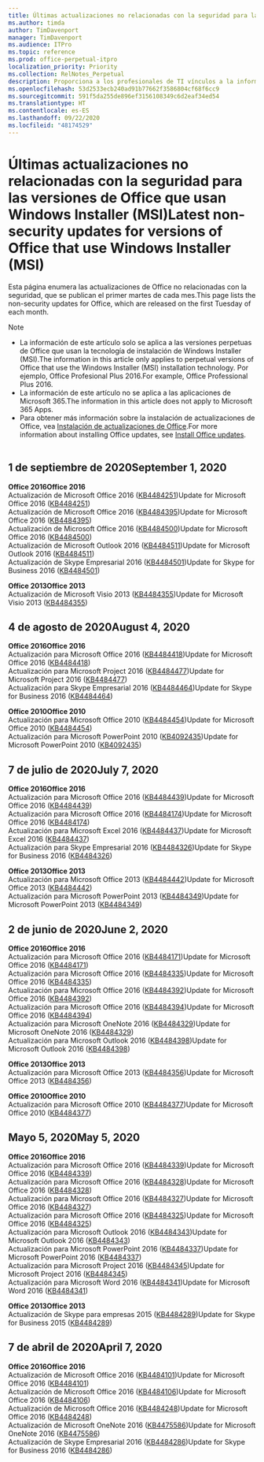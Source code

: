```yaml
---
title: Últimas actualizaciones no relacionadas con la seguridad para las versiones de Office que usan Windows Installer (MSI)
ms.author: timda
author: TimDavenport
manager: TimDavenport
ms.audience: ITPro
ms.topic: reference
ms.prod: office-perpetual-itpro
localization_priority: Priority
ms.collection: RelNotes_Perpetual
description: Proporciona a los profesionales de TI vínculos a la información de las últimas actualizaciones no relacionadas con la seguridad de las versiones perpetuas de Office 2016, Office 2013 y Office 2010.
ms.openlocfilehash: 53d2533ecb240ad91b77662f3586804cf68f6cc9
ms.sourcegitcommit: 591f5da255de896ef3156108349c6d2eaf34ed54
ms.translationtype: HT
ms.contentlocale: es-ES
ms.lasthandoff: 09/22/2020
ms.locfileid: "48174529"
---
```

# <a name="latest-non-security-updates-for-versions-of-office-that-use-windows-installer-msi"></a><span data-ttu-id="08227-103">Últimas actualizaciones no relacionadas con la seguridad para las versiones de Office que usan Windows Installer (MSI)</span><span class="sxs-lookup"><span data-stu-id="08227-103">Latest non-security updates for versions of Office that use Windows Installer (MSI)</span></span>

<span data-ttu-id="08227-104">Esta página enumera las actualizaciones de Office no relacionadas con la seguridad, que se publican el primer martes de cada mes.</span><span class="sxs-lookup"><span data-stu-id="08227-104">This page lists the non-security updates for Office, which are released on the first Tuesday of each month.</span></span>

> [!NOTE]
> - <span data-ttu-id="08227-105">La información de este artículo solo se aplica a las versiones perpetuas de Office que usan la tecnología de instalación de Windows Installer (MSI).</span><span class="sxs-lookup"><span data-stu-id="08227-105">The information in this article only applies to perpetual versions of Office that use the Windows Installer (MSI) installation technology.</span></span> <span data-ttu-id="08227-106">Por ejemplo, Office Profesional Plus 2016.</span><span class="sxs-lookup"><span data-stu-id="08227-106">For example, Office Professional Plus 2016.</span></span>
> - <span data-ttu-id="08227-107">La información de este artículo no se aplica a las aplicaciones de Microsoft 365.</span><span class="sxs-lookup"><span data-stu-id="08227-107">The information in this article does not apply to Microsoft 365 Apps.</span></span>
> - <span data-ttu-id="08227-108">Para obtener más información sobre la instalación de actualizaciones de Office, vea [Instalación de actualizaciones de Office](https://support.office.com/article/2ab296f3-7f03-43a2-8e50-46de917611c5).</span><span class="sxs-lookup"><span data-stu-id="08227-108">For more information about installing Office updates, see [Install Office updates](https://support.office.com/article/2ab296f3-7f03-43a2-8e50-46de917611c5).</span></span>
<br/><br/>

## <a name="september-1-2020"></a><span data-ttu-id="08227-109">1 de septiembre de 2020</span><span class="sxs-lookup"><span data-stu-id="08227-109">September 1, 2020</span></span>
<span data-ttu-id="08227-110">**Office 2016**</span><span class="sxs-lookup"><span data-stu-id="08227-110">**Office 2016**</span></span><br/>
<span data-ttu-id="08227-111">Actualización de Microsoft Office 2016 ([KB4484251](https://support.microsoft.com/help/4484251))</span><span class="sxs-lookup"><span data-stu-id="08227-111">Update for Microsoft Office 2016 ([KB4484251](https://support.microsoft.com/help/4484251))</span></span><br/>
<span data-ttu-id="08227-112">Actualización de Microsoft Office 2016 ([KB4484395](https://support.microsoft.com/help/4484395))</span><span class="sxs-lookup"><span data-stu-id="08227-112">Update for Microsoft Office 2016 ([KB4484395](https://support.microsoft.com/help/4484395))</span></span><br/> <span data-ttu-id="08227-113">Actualización de Microsoft Office 2016 ([KB4484500](https://support.microsoft.com/help/4484500))</span><span class="sxs-lookup"><span data-stu-id="08227-113">Update for Microsoft Office 2016 ([KB4484500](https://support.microsoft.com/help/4484500))</span></span> <br/>
<span data-ttu-id="08227-114">Actualización de Microsoft Outlook 2016 ([KB4484511](https://support.microsoft.com/help/4484511))</span><span class="sxs-lookup"><span data-stu-id="08227-114">Update for Microsoft Outlook 2016 ([KB4484511](https://support.microsoft.com/help/4484511))</span></span> <br/>
<span data-ttu-id="08227-115">Actualización de Skype Empresarial 2016 ([KB4484501](https://support.microsoft.com/help/4484501))</span><span class="sxs-lookup"><span data-stu-id="08227-115">Update for Skype for Business 2016 ([KB4484501](https://support.microsoft.com/help/4484501))</span></span> <br/>

<span data-ttu-id="08227-116">**Office 2013**</span><span class="sxs-lookup"><span data-stu-id="08227-116">**Office 2013**</span></span><br/>
<span data-ttu-id="08227-117">Actualización de Microsoft Visio 2013 ([KB4484355](https://support.microsoft.com/help/4484355))</span><span class="sxs-lookup"><span data-stu-id="08227-117">Update for Microsoft Visio 2013 ([KB4484355](https://support.microsoft.com/help/4484355))</span></span><br/>

## <a name="august-4-2020"></a><span data-ttu-id="08227-118">4 de agosto de 2020</span><span class="sxs-lookup"><span data-stu-id="08227-118">August 4, 2020</span></span>

<span data-ttu-id="08227-119">**Office 2016**</span><span class="sxs-lookup"><span data-stu-id="08227-119">**Office 2016**</span></span><br/>
<span data-ttu-id="08227-120">Actualización para Microsoft Office 2016 ([KB4484418](https://support.microsoft.com/help/4484418))</span><span class="sxs-lookup"><span data-stu-id="08227-120">Update for Microsoft Office 2016 ([KB4484418](https://support.microsoft.com/help/4484418))</span></span><br/> <span data-ttu-id="08227-121">Actualización para Microsoft Project 2016 ([KB4484477](https://support.microsoft.com/help/4484477))</span><span class="sxs-lookup"><span data-stu-id="08227-121">Update for Microsoft Project 2016 ([KB4484477](https://support.microsoft.com/help/4484477))</span></span><br/>
<span data-ttu-id="08227-122">Actualización para Skype Empresarial 2016 ([KB4484464](https://support.microsoft.com/help/4484464))</span><span class="sxs-lookup"><span data-stu-id="08227-122">Update for Skype for Business 2016 ([KB4484464](https://support.microsoft.com/help/4484464))</span></span><br/> 

<span data-ttu-id="08227-123">**Office 2010**</span><span class="sxs-lookup"><span data-stu-id="08227-123">**Office 2010**</span></span><br/>
<span data-ttu-id="08227-124">Actualización para Microsoft Office 2010 ([KB4484454](https://support.microsoft.com/help/4484454))</span><span class="sxs-lookup"><span data-stu-id="08227-124">Update for Microsoft Office 2010 ([KB4484454](https://support.microsoft.com/help/4484454))</span></span><br/> <span data-ttu-id="08227-125">Actualización para Microsoft PowerPoint 2010 ([KB4092435](https://support.microsoft.com/help/4092435))</span><span class="sxs-lookup"><span data-stu-id="08227-125">Update for Microsoft PowerPoint 2010 ([KB4092435](https://support.microsoft.com/help/4092435))</span></span><br/> 

## <a name="july-7-2020"></a><span data-ttu-id="08227-126">7 de julio de 2020</span><span class="sxs-lookup"><span data-stu-id="08227-126">July 7, 2020</span></span>

<span data-ttu-id="08227-127">**Office 2016**</span><span class="sxs-lookup"><span data-stu-id="08227-127">**Office 2016**</span></span><br/>
<span data-ttu-id="08227-128">Actualización para Microsoft Office 2016 ([KB4484439](https://support.microsoft.com/help/4484439))</span><span class="sxs-lookup"><span data-stu-id="08227-128">Update for Microsoft Office 2016 ([KB4484439](https://support.microsoft.com/help/4484439))</span></span><br/> <span data-ttu-id="08227-129">Actualización para Microsoft Office 2016 ([KB4484174](https://support.microsoft.com/help/4484174))</span><span class="sxs-lookup"><span data-stu-id="08227-129">Update for Microsoft Office 2016 ([KB4484174](https://support.microsoft.com/help/4484174))</span></span><br/> <span data-ttu-id="08227-130">Actualización para Microsoft Excel 2016 ([KB4484437](https://support.microsoft.com/help/4484437))</span><span class="sxs-lookup"><span data-stu-id="08227-130">Update for Microsoft Excel 2016 ([KB4484437](https://support.microsoft.com/help/4484437))</span></span><br/>
<span data-ttu-id="08227-131">Actualización para Skype Empresarial 2016 ([KB4484326](https://support.microsoft.com/help/4484326))</span><span class="sxs-lookup"><span data-stu-id="08227-131">Update for Skype for Business 2016 ([KB4484326](https://support.microsoft.com/help/4484326))</span></span><br/> 

<span data-ttu-id="08227-132">**Office 2013**</span><span class="sxs-lookup"><span data-stu-id="08227-132">**Office 2013**</span></span><br/>
<span data-ttu-id="08227-133">Actualización para Microsoft Office 2013 ([KB4484442](https://support.microsoft.com/help/4484442))</span><span class="sxs-lookup"><span data-stu-id="08227-133">Update for Microsoft Office 2013 ([KB4484442](https://support.microsoft.com/help/4484442))</span></span><br/> <span data-ttu-id="08227-134">Actualización para Microsoft PowerPoint 2013 ([KB4484349](https://support.microsoft.com/help/4484349))</span><span class="sxs-lookup"><span data-stu-id="08227-134">Update for Microsoft PowerPoint 2013 ([KB4484349](https://support.microsoft.com/help/4484349))</span></span><br/> 


## <a name="june-2-2020"></a><span data-ttu-id="08227-135">2 de junio de 2020</span><span class="sxs-lookup"><span data-stu-id="08227-135">June 2, 2020</span></span>

<span data-ttu-id="08227-136">**Office 2016**</span><span class="sxs-lookup"><span data-stu-id="08227-136">**Office 2016**</span></span><br/>
<span data-ttu-id="08227-137">Actualización para Microsoft Office 2016 ([KB4484171](https://support.microsoft.com/help/4484171))</span><span class="sxs-lookup"><span data-stu-id="08227-137">Update for Microsoft Office 2016 ([KB4484171](https://support.microsoft.com/help/4484171))</span></span><br/> <span data-ttu-id="08227-138">Actualización para Microsoft Office 2016 ([KB4484335](https://support.microsoft.com/help/4484335))</span><span class="sxs-lookup"><span data-stu-id="08227-138">Update for Microsoft Office 2016 ([KB4484335](https://support.microsoft.com/help/4484335))</span></span><br/> <span data-ttu-id="08227-139">Actualización para Microsoft Office 2016 ([KB4484392](https://support.microsoft.com/help/4484392))</span><span class="sxs-lookup"><span data-stu-id="08227-139">Update for Microsoft Office 2016 ([KB4484392](https://support.microsoft.com/help/4484392))</span></span><br/> <span data-ttu-id="08227-140">Actualización para Microsoft Office 2016 ([KB4484394](https://support.microsoft.com/help/4484394))</span><span class="sxs-lookup"><span data-stu-id="08227-140">Update for Microsoft Office 2016 ([KB4484394](https://support.microsoft.com/help/4484394))</span></span><br/> <span data-ttu-id="08227-141">Actualización para Microsoft OneNote 2016 ([KB4484329](https://support.microsoft.com/help/4484329))</span><span class="sxs-lookup"><span data-stu-id="08227-141">Update for Microsoft OneNote 2016 ([KB4484329](https://support.microsoft.com/help/4484329))</span></span><br/>
<span data-ttu-id="08227-142">Actualización para Microsoft Outlook 2016 ([KB4484398](https://support.microsoft.com/help/4484398))</span><span class="sxs-lookup"><span data-stu-id="08227-142">Update for Microsoft Outlook 2016 ([KB4484398](https://support.microsoft.com/help/4484398))</span></span><br/> 

<span data-ttu-id="08227-143">**Office 2013**</span><span class="sxs-lookup"><span data-stu-id="08227-143">**Office 2013**</span></span><br/>
<span data-ttu-id="08227-144">Actualización para Microsoft Office 2013 ([KB4484356](https://support.microsoft.com/help/4484356))</span><span class="sxs-lookup"><span data-stu-id="08227-144">Update for Microsoft Office 2013 ([KB4484356](https://support.microsoft.com/help/4484356))</span></span><br/> 

<span data-ttu-id="08227-145">**Office 2010**</span><span class="sxs-lookup"><span data-stu-id="08227-145">**Office 2010**</span></span><br/>
<span data-ttu-id="08227-146">Actualización para Microsoft Office 2010 ([KB4484377](https://support.microsoft.com/help/4484377))</span><span class="sxs-lookup"><span data-stu-id="08227-146">Update for Microsoft Office 2010 ([KB4484377](https://support.microsoft.com/help/4484377))</span></span><br/> 


## <a name="may-5-2020"></a><span data-ttu-id="08227-147">Mayo 5, 2020</span><span class="sxs-lookup"><span data-stu-id="08227-147">May 5, 2020</span></span>

<span data-ttu-id="08227-148">**Office 2016**</span><span class="sxs-lookup"><span data-stu-id="08227-148">**Office 2016**</span></span><br/>
<span data-ttu-id="08227-149">Actualización para Microsoft Office 2016 ([KB4484339](https://support.microsoft.com/help/4484339))</span><span class="sxs-lookup"><span data-stu-id="08227-149">Update for Microsoft Office 2016 ([KB4484339](https://support.microsoft.com/help/4484339))</span></span><br/> <span data-ttu-id="08227-150">Actualización para Microsoft Office 2016 ([KB4484328](https://support.microsoft.com/help/4484328))</span><span class="sxs-lookup"><span data-stu-id="08227-150">Update for Microsoft Office 2016 ([KB4484328](https://support.microsoft.com/help/4484328))</span></span><br/> <span data-ttu-id="08227-151">Actualización para Microsoft Office 2016 ([KB4484327](https://support.microsoft.com/help/4484327))</span><span class="sxs-lookup"><span data-stu-id="08227-151">Update for Microsoft Office 2016 ([KB4484327](https://support.microsoft.com/help/4484327))</span></span><br/> <span data-ttu-id="08227-152">Actualización para Microsoft Office 2016 ([KB4484325](https://support.microsoft.com/help/4484325))</span><span class="sxs-lookup"><span data-stu-id="08227-152">Update for Microsoft Office 2016 ([KB4484325](https://support.microsoft.com/help/4484325))</span></span><br/> <span data-ttu-id="08227-153">Actualización para Microsoft Outlook 2016 ([KB4484343](https://support.microsoft.com/help/4484343))</span><span class="sxs-lookup"><span data-stu-id="08227-153">Update for Microsoft Outlook 2016 ([KB4484343](https://support.microsoft.com/help/4484343))</span></span><br/> <span data-ttu-id="08227-154">Actualización para Microsoft PowerPoint 2016 ([KB4484337](https://support.microsoft.com/help/4484337))</span><span class="sxs-lookup"><span data-stu-id="08227-154">Update for Microsoft PowerPoint 2016 ([KB4484337](https://support.microsoft.com/help/4484337))</span></span><br/> <span data-ttu-id="08227-155">Actualización para Microsoft Project 2016 ([KB4484345](https://support.microsoft.com/help/4484345))</span><span class="sxs-lookup"><span data-stu-id="08227-155">Update for Microsoft Project 2016 ([KB4484345](https://support.microsoft.com/help/4484345))</span></span><br/> <span data-ttu-id="08227-156">Actualización para Microsoft Word 2016 ([KB4484341](https://support.microsoft.com/help/4484341))</span><span class="sxs-lookup"><span data-stu-id="08227-156">Update for Microsoft Word 2016 ([KB4484341](https://support.microsoft.com/help/4484341))</span></span><br/> 


<span data-ttu-id="08227-157">**Office 2013**</span><span class="sxs-lookup"><span data-stu-id="08227-157">**Office 2013**</span></span><br/>
<span data-ttu-id="08227-158">Actualización de Skype para empresas 2015 ([KB4484289](https://support.microsoft.com/help/4484289))</span><span class="sxs-lookup"><span data-stu-id="08227-158">Update for Skype for Business 2015 ([KB4484289](https://support.microsoft.com/help/4484289))</span></span><br/>

## <a name="april-7-2020"></a><span data-ttu-id="08227-159">7 de abril de 2020</span><span class="sxs-lookup"><span data-stu-id="08227-159">April 7, 2020</span></span>

<span data-ttu-id="08227-160">**Office 2016**</span><span class="sxs-lookup"><span data-stu-id="08227-160">**Office 2016**</span></span><br/>
<span data-ttu-id="08227-161">Actualización de Microsoft Office 2016 ([KB4484101](https://support.microsoft.com/help/4484101))</span><span class="sxs-lookup"><span data-stu-id="08227-161">Update for Microsoft Office 2016 ([KB4484101](https://support.microsoft.com/help/4484101))</span></span><br/>
<span data-ttu-id="08227-162">Actualización de Microsoft Office 2016 ([KB4484106](https://support.microsoft.com/help/4484106))</span><span class="sxs-lookup"><span data-stu-id="08227-162">Update for Microsoft Office 2016 ([KB4484106](https://support.microsoft.com/help/4484106))</span></span><br/>
<span data-ttu-id="08227-163">Actualización de Microsoft Office 2016 ([KB4484248](https://support.microsoft.com/help/4484248))</span><span class="sxs-lookup"><span data-stu-id="08227-163">Update for Microsoft Office 2016 ([KB4484248](https://support.microsoft.com/help/4484248))</span></span><br/>
<span data-ttu-id="08227-164">Actualización de Microsoft OneNote 2016 ([KB4475586](https://support.microsoft.com/help/4475586))</span><span class="sxs-lookup"><span data-stu-id="08227-164">Update for Microsoft OneNote 2016 ([KB4475586](https://support.microsoft.com/help/4475586))</span></span><br/>
<span data-ttu-id="08227-165">Actualización de Skype Empresarial 2016 ([KB4484286](https://support.microsoft.com/help/4484286))</span><span class="sxs-lookup"><span data-stu-id="08227-165">Update for Skype for Business 2016 ([KB4484286](https://support.microsoft.com/help/4484286))</span></span> <br/>

<br/>

 
